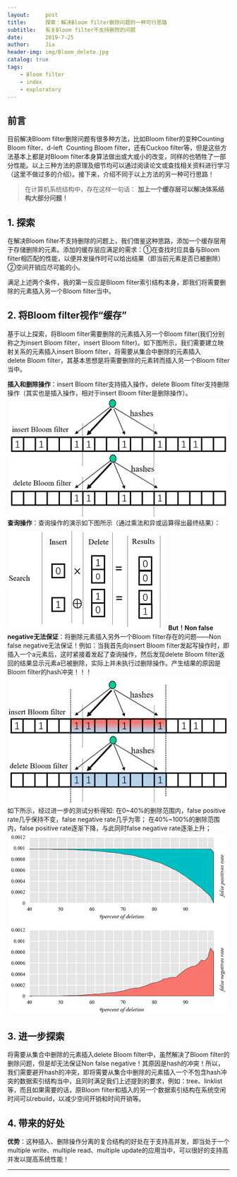 ```yaml
---
layout:     post
title:      探索：解决Bloom filter删除问题的一种可行思路
subtitle:   有关Bloom filter不支持删除的问题
date:       2019-7-25
author:     Jia
header-img: img/Bloom_delete.jpg
catalog: true
tags:
    - Bloom filter
    - index
    - exploratory
---
```



## 前言

目前解决Bloom filter删除问题有很多种方法，比如Bloom filter的变种Counting Bloom filter、d-left  Counting Bloom filter，还有Cuckoo filter等，但是这些方法基本上都是对Bloom filter本身算法做出或大或小的改变，同样的也牺牲了一部分性能。以上三种方法的原理及细节均可以通过阅读论文或查找相关资料进行学习（这里不做过多的介绍）。接下来，介绍不同于以上方法的另一种可行思路！

>在计算机系统结构中，存在这样一句话： **加上一个缓存层可以解决体系结构大部分问题！**

## 1. 探索

在解决Bloom filter不支持删除的问题上，我们借鉴这种思路，添加一个缓存层用于存储删除的元素。添加的缓存层应满足的需求：①在查找时应具备与Bloom filter相匹配的性能，以便并发操作时可以给出结果（即当前元素是否已被删除）②空间开销应尽可能的小。

满足上述两个条件，我的第一反应是Bloom filter索引结构本身，即我们将需要删除的元素插入另一个Bloom filter当中。

## 2. 将Bloom filter视作“缓存”

基于以上探索，将Bloom filter需要删除的元素插入另一个Bloom filter(我们分别称之为insert Bloom filter，insert Bloom filter)。如下图所示，我们需要建立映射关系的元素插入insert Bloom filter，将需要从集合中删除的元素插入delete Bloom filter，其基本思想是将需要删除的元素转而插入另一个Bloom filter当中。

**插入和删除操作**：insert Bloom filter支持插入操作，delete Bloom filter支持删除操作（其实也是插入操作，相对于insert Bloom filter是删除操作）。
![image](https://raw.githubusercontent.com/JingnanJia/jingnanjia.github.io/master/img/32.png)
**查询操作**：查询操作的演示如下图所示（通过乘法和异或运算得出最终结果）：
![image](https://raw.githubusercontent.com/JingnanJia/jingnanjia.github.io/master/img/31.png)
**But！Non false negative无法保证**：将删除元素插入另外一个Bloom filter存在的问题——Non false negative无法保证！例如：当我首先向insert Bloom filter发起写操作时，即插入一个a元素后，这时紧接着发起了查询操作，然后发现delete Bloom filter返回的结果显示元素a已被删除，实际上并未执行过删除操作。产生结果的原因是Bloom filter的hash冲突！！！
![image](https://raw.githubusercontent.com/JingnanJia/jingnanjia.github.io/master/img/33.png)
如下所示，经过进一步的测试分析得知:
在0~40%的删除范围内，false positive rate几乎保持不变，false negative rate几乎为零；
在40%~100%的删除范围内，false positive rate逐渐下降，与此同时false negative rate逐渐上升；
![image](https://raw.githubusercontent.com/JingnanJia/jingnanjia.github.io/master/img/34.png)

## 3. 进一步探索

将需要从集合中删除的元素插入delete Bloom filter中，虽然解决了Bloom filter的删除问题，但是却无法保证Non false negative！其原因是hash的冲突！所以，我们需要避开hash的冲突，即将需要从集合中删除的元素插入一个不包含hash冲突的数据索引结构当中，且同时满足我们上述提到的要求，例如：tree、linklist等，而且如果需要的话，原Bloom filter和插入的另一个数据索引结构在系统空闲时间可以rebuild，以减少空间开销和时间开销等。

## 4. 带来的好处

**优势**：这种插入、删除操作分离的复合结构的好处在于支持高并发，即当处于一个multiple write、multiple read、multiple update的应用当中，可以很好的支持高并发以提高系统性能！

***
